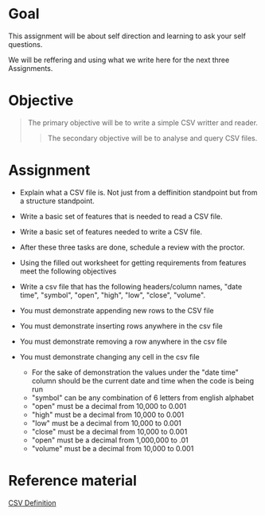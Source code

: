 # Goal

This assignment will be about self direction and learning to ask your self questions.

We will be reffering and using what we write here for the next three Assignments.

# Objective

> The primary objective will be to write a simple CSV writter and reader.
>> The secondary objective will be to analyse and query CSV files. 

# Assignment

- Explain what a CSV file is. Not just from a deffinition standpoint but from a structure standpoint. 

- Write a basic set of features that is needed to read a CSV file.

- Write a basic set of features needed to write a CSV file.

- After these three tasks are done, schedule a review with the proctor.

- Using the filled out worksheet for getting requirements from features meet the following objectives

- Write a csv file that has the following headers/column names, "date time", "symbol", "open", "high", "low", "close", "volume".

- You must demonstrate appending new rows to the CSV file

- You must demonstrate inserting rows anywhere in the csv file

- You must demonstrate removing a row anywhere in the csv file

- You must demonstrate changing any cell in the csv file

  - For the sake of demonstration the values under the "date time" column should be the current date and time when the code is being run
  - "symbol" can be any combination of 6 letters from english alphabet
  - "open" must be a decimal from 10,000 to 0.001
  - "high" must be a decimal from 10,000 to 0.001
  - "low" must be a decimal from 10,000 to 0.001
  - "close" must be a decimal from 10,000 to 0.001
  - "open" must be a decimal from 1,000,000 to .01
  - "volume" must be a decimal from 10,000 to 0.001
  
# Reference material

[CSV Definition](https://en.wikipedia.org/wiki/Comma-separated_values)
